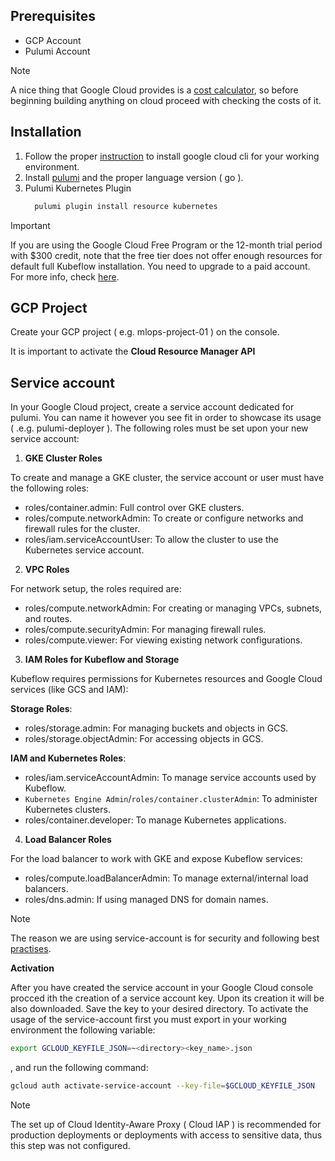 ## Prerequisites

* GCP Account
* Pulumi Account

> [!NOTE]
> A nice thing that Google Cloud provides is a [cost calculator](https://cloud.google.com/products/calculator?hl=en), so before beginning building anything on cloud proceed with checking the costs of it.

## Installation

1. Follow the proper [instruction](https://cloud.google.com/sdk/docs/install) to install google cloud cli for your working environment.
2. Install [pulumi](https://www.pulumi.com/docs/iac/get-started/gcp/begin/) and the proper language version ( go ).
3. Pulumi Kubernetes Plugin
    ```bash
      pulumi plugin install resource kubernetes
    ```

> [!IMPORTANT]
> If you are using the Google Cloud Free Program or the 12-month trial period with $300 credit, note that the free tier does not offer enough resources for default full Kubeflow installation. You need to upgrade to a paid account. For more info, check [here](https://googlecloudplatform.github.io/kubeflow-gke-docs/dev/docs/deploy/project-setup/#setting-up-a-project).

## GCP Project

Create your GCP project ( e.g. mlops-project-01 ) on the console.

It is important to activate the **Cloud Resource Manager API**

## Service account

In your Google Cloud project, create a service account dedicated for pulumi. You can name it however you see fit in order to showcase its usage ( .e.g. pulumi-deployer ). The following roles must be set upon your new service account: 

1. **GKE Cluster Roles**

To create and manage a GKE cluster, the service account or user must have the following roles:

  - roles/container.admin: Full control over GKE clusters.
  - roles/compute.networkAdmin: To create or configure networks and firewall rules for the cluster.
  - roles/iam.serviceAccountUser: To allow the cluster to use the Kubernetes service account.

2. **VPC Roles**

For network setup, the roles required are:

  - roles/compute.networkAdmin: For creating or managing VPCs, subnets, and routes.
  - roles/compute.securityAdmin: For managing firewall rules.
  - roles/compute.viewer: For viewing existing network configurations.

3. **IAM Roles for Kubeflow and Storage**

Kubeflow requires permissions for Kubernetes resources and Google Cloud services (like GCS and IAM):

**Storage Roles**:
  - roles/storage.admin: For managing buckets and objects in GCS.
  - roles/storage.objectAdmin: For accessing objects in GCS.

**IAM and Kubernetes Roles**:
  - roles/iam.serviceAccountAdmin: To manage service accounts used by Kubeflow.
  - `Kubernetes Engine Admin`/`roles/container.clusterAdmin`: To administer Kubernetes clusters.
  - roles/container.developer: To manage Kubernetes applications.

4. **Load Balancer Roles**

For the load balancer to work with GKE and expose Kubeflow services:

  - roles/compute.loadBalancerAdmin: To manage external/internal load balancers.
  - roles/dns.admin: If using managed DNS for domain names.

> [!NOTE]
> The reason we are using service-account is for security and following best [practises](https://cloud.google.com/sdk/docs/authorizing).

**Activation**

After you have created the service account in your Google Cloud console procced ith the creation of a service account key. Upon its creation it will be also downloaded. Save the key to your desired directory.
To activate the usage of the service-account first you must export in your working environment the following variable:
```bash
export GCLOUD_KEYFILE_JSON=~<directory><key_name>.json
```
, and run the following command:
```bash
gcloud auth activate-service-account --key-file=$GCLOUD_KEYFILE_JSON
```

> [!NOTE]
> The set up of Cloud Identity-Aware Proxy ( Cloud IAP ) is recommended for production deployments or deployments with access to sensitive data, thus this step was not configured.
